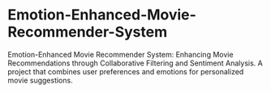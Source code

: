 # Emotion-Enhanced-Movie-Recommender-System
Emotion-Enhanced Movie Recommender System: Enhancing Movie Recommendations through Collaborative Filtering and Sentiment Analysis. A project that combines user preferences and emotions for personalized movie suggestions.
